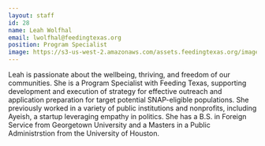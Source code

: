 ```yaml
---
layout: staff
id: 28
name: Leah Wolfhal
email: lwolfhal@feedingtexas.org
position: Program Specialist
image: https://s3-us-west-2.amazonaws.com/assets.feedingtexas.org/images/staff/leah_wolfthall.jpg
---
```

Leah is passionate about the wellbeing, thriving, and freedom of our communities.  She is a Program Specialist with Feeding Texas, supporting development and execution of strategy for effective outreach and application preparation for target potential SNAP-eligible populations.  She previously worked in a variety of public institutions and nonprofits, including Ayeish, a startup leveraging empathy in politics.  She has a B.S. in Foreign Service from Georgetown University and a Masters in a Public Administrstion from the University of Houston.
